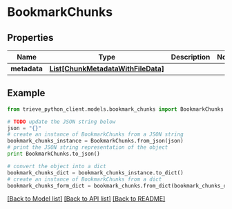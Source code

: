 # BookmarkChunks


## Properties

Name | Type | Description | Notes
------------ | ------------- | ------------- | -------------
**metadata** | [**List[ChunkMetadataWithFileData]**](ChunkMetadataWithFileData.md) |  | 

## Example

```python
from trieve_python_client.models.bookmark_chunks import BookmarkChunks

# TODO update the JSON string below
json = "{}"
# create an instance of BookmarkChunks from a JSON string
bookmark_chunks_instance = BookmarkChunks.from_json(json)
# print the JSON string representation of the object
print BookmarkChunks.to_json()

# convert the object into a dict
bookmark_chunks_dict = bookmark_chunks_instance.to_dict()
# create an instance of BookmarkChunks from a dict
bookmark_chunks_form_dict = bookmark_chunks.from_dict(bookmark_chunks_dict)
```
[[Back to Model list]](../README.md#documentation-for-models) [[Back to API list]](../README.md#documentation-for-api-endpoints) [[Back to README]](../README.md)



